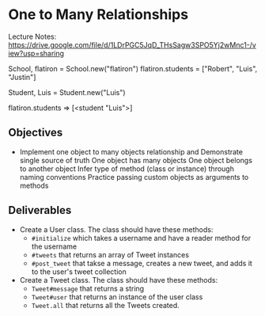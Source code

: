 # One to Many Relationships

Lecture Notes: https://drive.google.com/file/d/1LDrPGC5JqD_THsSagw3SPO5Yj2wMnc1-/view?usp=sharing



School, flatiron = School.new("flatiron")
flatiron.students = ["Robert", "Luis", "Justin"]

Student, Luis = Student.new("Luis")

flatiron.students => [<student "Luis">]


## Objectives

* Implement one object to many objects relationship and Demonstrate single source of truth
    One object has many objects
One object belongs to another object
Infer type of method (class or instance) through naming conventions
Practice passing custom objects as arguments to methods


## Deliverables

* Create a User class. The class should have these methods:
  * `#initialize` which takes a username and have a reader method for the username
  * `#tweets` that returns an array of Tweet instances
  * `#post_tweet` that takse a message, creates a new tweet, and adds it to the user's tweet collection
* Create a Tweet class. The class should have these methods:
  * `Tweet#message` that returns a string
  * `Tweet#user` that returns an instance of the user class
  * `Tweet.all` that returns all the Tweets created.
 
